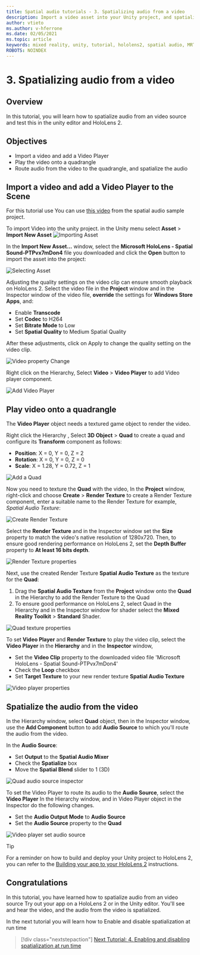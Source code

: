 ```yaml
---
title: Spatial audio tutorials - 3. Spatializing audio from a video
description: Import a video asset into your Unity project, and spatialize the audio from the video.
author: vtieto
ms.author: v-hferrone
ms.date: 02/05/2021
ms.topic: article
keywords: mixed reality, unity, tutorial, hololens2, spatial audio, MRTK, mixed reality toolkit, UWP, Windows 10, HRTF, head-related transfer function, reverb, Microsoft Spatializer, video importing, Video Player
ROBOTS: NOINDEX
---
```


# 3. Spatializing audio from a video

## Overview

In this tutorial, you will learn how to spatialize audio from an video source and test this in the unity editor and HoloLens 2.

## Objectives

* Import a video and add a Video Player
* Play the video onto a quadrangle
* Route audio from the video to the quadrangle, and spatialize the audio

## Import a video and add a Video Player to the Scene

For this tutorial use You can use [this video](https://github.com/microsoft/spatialaudio-unity/blob/develop/Samples/MicrosoftSpatializerSample/Assets/Microsoft%20HoloLens%20-%20Spatial%20Sound-PTPvx7mDon4.mp4?raw=true) from the spatial audio sample project.

To import Video into the unity project. in the Unity menu select **Asset** > **Import New Asset**
![Importing Asset](images/spatial-audio/spatial-audio-03-section1-step1-1.PNG)

In the **Import New Asset...** window, select the **Microsoft HoloLens - Spatial Sound-PTPvx7mDon4** file you downloaded and click the **Open** button to import the asset into the project:

![Selecting Asset](images/spatial-audio/spatial-audio-03-section1-step1-2.PNG)

Adjusting the quality settings on the video clip can ensure smooth playback on HoloLens 2. Select the video file in the **Project** window and in the Inspector window of the video file, **override** the settings for **Windows Store Apps**, and:

* Enable **Transcode**
* Set **Codec** to H264
* Set **Bitrate Mode** to Low
* Set **Spatial Quality** to Medium Spatial Quality

After these adjustments, click on Apply to change the quality setting on the video clip.

![Video property Change](images/spatial-audio/spatial-audio-03-section1-step1-3.PNG)

Right click on the Hierarchy, Select **Video** > **Video Player** to add Video player component.

![Add Video Player](images/spatial-audio/spatial-audio-03-section1-step1-4.PNG)

## Play video onto a quadrangle

The **Video Player** object needs a textured game object to render the video.

Right click the Hierarchy , Select **3D Object** > **Quad** to create a quad and configure its **Transform** component as follows:

* **Position**: X = 0, Y = 0, Z = 2
* **Rotation**: X = 0, Y = 0, Z = 0
* **Scale**: X = 1.28, Y = 0.72, Z = 1

![Add a Quad](images/spatial-audio/spatial-audio-03-section2-step1-1.PNG)

Now you need to texture the **Quad** with the video,
 In the **Project** window, right-click and choose **Create** > **Render Texture** to create a Render Texture component, enter a suitable name to the Render Texture for example, _Spatial Audio Texture_:

![Create Render Texture](images/spatial-audio/spatial-audio-03-section2-step1-2.PNG)

Select the **Render Texture** and in the Inspector window set the **Size** property to match the video's native resolution of 1280x720. Then, to ensure good rendering performance on HoloLens 2, set the **Depth Buffer** property to **At least 16 bits depth**.

![Render Texture properties](images/spatial-audio/spatial-audio-03-section2-step1-3.PNG)

Next, use the created Render Texture **Spatial Audio Texture** as the texture for the **Quad**:

1. Drag the **Spatial Audio Texture** from the **Project** window onto the **Quad** in the Hierarchy to add the Render Texture to the Quad
2. To ensure good performance on HoloLens 2, select Quad in the Hierarchy and in the Inspector window for shader select the **Mixed Reality Toolkit** > **Standard** Shader.

![Quad texture properties](images/spatial-audio/spatial-audio-03-section2-step1-4.PNG)

To set **Video Player** and **Render Texture** to play the video clip, select the **Video Player** in the **Hierarchy** and in the **Inspector** window,

* Set the **Video Clip** property to the downloaded video file 'Microsoft HoloLens - Spatial Sound-PTPvx7mDon4'
* Check the **Loop** checkbox
* Set **Target Texture** to your new render texture **Spatial Audio Texture**

![Video player properties](images/spatial-audio/spatial-audio-03-section2-step1-5.PNG)

## Spatialize the audio from the video

In the Hierarchy window, select **Quad** object, then in the Inspector window, use the **Add Component** button to add **Audio Source** to which you'll route the audio from the video.

In the **Audio Source**:

* Set **Output** to the **Spatial Audio Mixer**
* Check the **Spatialize** box
* Move the **Spatial Blend** slider to 1 (3D)

![Quad audio source inspector](images/spatial-audio/spatial-audio-03-section3-step1-1.PNG)

To set the Video Player to route its audio to the **Audio Source**, select the **Video Player** In the Hierarchy window, and in Video Player object in the Inspector do the following changes.

* Set the **Audio Output Mode** to **Audio Source**
* Set the **Audio Source** property to the **Quad**

![Video player set audio source](images/spatial-audio/spatial-audio-03-section3-step1-2.PNG)

> [!TIP]
> For a reminder on how to build and deploy your Unity project to HoloLens 2, you can refer to the [Building your app to your HoloLens 2](mr-learning-base-02.md#building-your-application-to-your-hololens-2) instructions.

## Congratulations

In this tutorial, you have learned how to spatialize audio from an video source Try out your app on a HoloLens 2 or in the Unity editor. You'll see and hear the video, and the audio from the video is spatialized.

In the next tutorial you will learn how to Enable and disable spatialization at run time

> [!div class="nextstepaction"]
> [Next Tutorial: 4. Enabling and disabling spatialization at run time](unity-spatial-audio-ch4.md)
